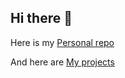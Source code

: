 ## Hi there 👋

Here is my [Personal repo](https://github.com/gar821/gar821.github.io)

And here are [My projects](https://github.com/gar821/gar821.github.io/blob/main/projects.html)
<!--
**gar821/gar821** is a ✨ _special_ ✨ repository because its `README.md` (this file) appears on your GitHub profile.

Here are some ideas to get you started:

- 🔭 I’m currently working on ...
- 🌱 I’m currently learning ...
- 👯 I’m looking to collaborate on ...
- 🤔 I’m looking for help with ...
- 💬 Ask me about ...
- 📫 How to reach me: ...
- 😄 Pronouns: ...
- ⚡ Fun fact: ...
-->
